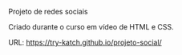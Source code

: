 Projeto de redes sociais

Criado durante o curso em vídeo de HTML e CSS.

URL: https://try-katch.github.io/projeto-social/
